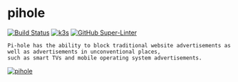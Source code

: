# pihole

[![Build Status](https://jenkins.tino.sh/buildStatus/icon?job=k8s.pihole%2Fmaster)](https://jenkins.tino.sh/job/k8s.pihole/job/master/)
[![k3s](https://img.shields.io/badge/run%20on%20-Raspberry%20Pi-red)](https://github.com/tinoschroeter/k8s.homelab)
[![GitHub Super-Linter](https://github.com/tinoschroeter/k8s.pihole/workflows/Lint%20Code%20Base/badge.svg)](https://github.com/tinoschroeter/k8s.pihole/actions/workflows/linter.yml)

```
Pi-hole has the ability to block traditional website advertisements as well as advertisements in unconventional places, 
such as smart TVs and mobile operating system advertisements.
```

[![pihole](https://wp-cdn.pi-hole.net/wp-content/uploads/2016/12/Vortex-R.webp)](https://pi-hole.net/)

